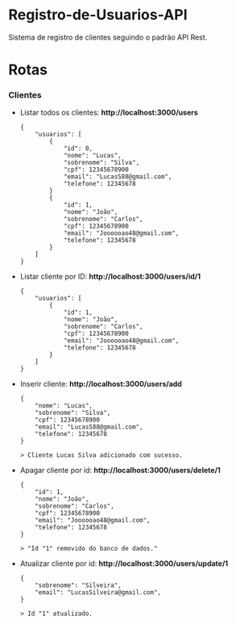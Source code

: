# Registro-de-Usuarios-API
Sistema de registro de clientes seguindo o padrão API Rest.

# Rotas
<h3>Clientes</h3>
<ul>
<li><p>Listar todos os clientes: <b>http://localhost:3000/users</b></p>

```
{
    "usuarios": [
        {
            "id": 0,
            "nome": "Lucas",
            "sobrenome": "Silva",
            "cpf": 12345678900
            "email": "LucasS88@gmail.com",
            "telefone": 12345678
        }
        {
            "id": 1,
            "nome": "João",
            "sobrenome": "Carlos",
            "cpf": 12345678900
            "email": "Joooooao48@gmail.com",
            "telefone": 12345678
        }
    ]
}
```

</li>

<li><p>Listar cliente por ID: <b>http://localhost:3000/users/id/1</b></p>

```
{
    "usuarios": [
        {
            "id": 1,
            "nome": "João",
            "sobrenome": "Carlos",
            "cpf": 12345678900
            "email": "Joooooao48@gmail.com",
            "telefone": 12345678
        }
    ]
}
```

</li>

<li>
<p>Inserir cliente: <b>http://localhost:3000/users/add</b></p>

```
{
    "nome": "Lucas",
    "sobrenome": "Silva",
    "cpf": 12345678900
    "email": "LucasS88@gmail.com",
    "telefone": 12345678
}

> Cliente Lucas Silva adicionado com sucesso.
```
</li>

<li>
<p>Apagar cliente por id: <b>http://localhost:3000/users/delete/1</b></p>

```
{
    "id": 1,
    "nome": "João",
    "sobrenome": "Carlos",
    "cpf": 12345678900
    "email": "Joooooao48@gmail.com",
    "telefone": 12345678
}

> "Id "1" removido do banco de dados."
```
</li>

<li>
<p>Atualizar cliente por id: <b>http://localhost:3000/users/update/1</b></p>

```
{
    "sobrenome": "Silveira",
    "email": "LucasSilveira@gmail.com",
}

> Id "1" atualizado.
```
</li>